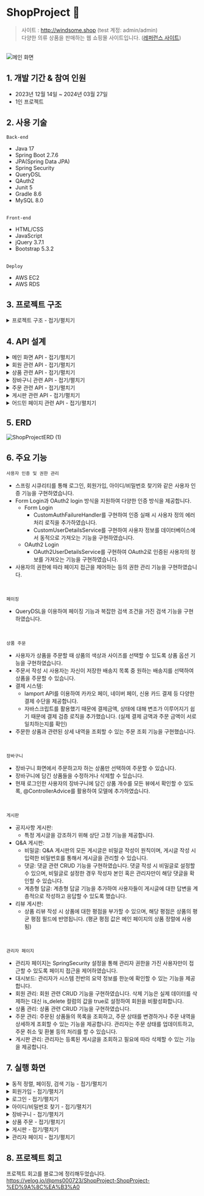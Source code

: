 # ShopProject :necktie:
>사이트 : http://windsome.shop (test 계정: admin/admin)
><br>다양한 의류 상품을 판매하는 웹 쇼핑몰 사이트입니다. ([레퍼런스 사이트](https://lmis.co.kr))
>
<br>![메인 화면](https://github.com/pmshh/ShopProject/assets/98300570/bfff6eba-a9b3-4264-8d09-362d30679762)
## 1. 개발 기간 & 참여 인원
- 2023년 12월 14일 ~ 2024년 03월 27일
- 1인 프로젝트

## 2. 사용 기술
`Back-end`
- Java 17
- Spring Boot 2.7.6
- JPA(Spring Data JPA)
- Spring Security
- QueryDSL
- QAuth2
- Junit 5
- Gradle 8.6
- MySQL 8.0

<br>`Front-end`
- HTML/CSS
- JavaScript
- jQuery 3.7.1
- Bootstrap 5.3.2

<br>`Deploy`
- AWS EC2
- AWS RDS

## 3. 프로젝트 구조
<details>
<summary>프로젝트 구조 - 접기/펼치기</summary>
  
<br>[계층형 아키텍처 구조]<br>
```java
└─ src
   ├─ main
   │  ├─ generated
   │  ├─ java
   │  │  └─ com
   │  │     └─ windsome
   │  │        ├─ config
   │  │        │  ├─ AppConfig.java
   │  │        │  ├─ AuditorAwareImpl.java
   │  │        │  ├─ p6spy
   │  │        │  │  ├─ P6SpyConfig.java
   │  │        │  │  ├─ P6SpyEventListener.java
   │  │        │  │  └─ P6SpyFormatter.java
   │  │        │  ├─ QuerydslConfig.java
   │  │        │  ├─ security
   │  │        │  │  ├─ CurrentMember.java
   │  │        │  │  ├─ CustomAuthFailureHandler.java
   │  │        │  │  ├─ CustomUserDetailsService.java
   │  │        │  │  ├─ memberAccount.java
   │  │        │  │  ├─ oauth
   │  │        │  │  │  ├─ CustomOAuth2User.java
   │  │        │  │  │  ├─ OAuth2SuccessHandler.java
   │  │        │  │  │  └─ OAuth2UserDetailsService.java
   │  │        │  │  └─ SecurityConfig.java
   │  │        │  └─ WebMvcConfig.java
   │  │        ├─ constant
   │  │        │  ├─ OrderProductStatus.java
   │  │        │  ├─ OrderStatus.java
   │  │        │  ├─ PaymentStatus.java
   │  │        │  ├─ ProductSellStatus.java
   │  │        │  └─ Role.java
   │  │        ├─ controller
   │  │        │  ├─ admin
   │  │        │  │  ├─ AdminBoardController.java
   │  │        │  │  ├─ AdminDashboardController.java
   │  │        │  │  ├─ AdminMemberController.java
   │  │        │  │  ├─ AdminOrderController.java
   │  │        │  │  └─ AdminProductController.java
   │  │        │  ├─ advice
   │  │        │  │  └─ MemberControllerAdvice.java
   │  │        │  ├─ board
   │  │        │  │  ├─ BoardController.java
   │  │        │  │  └─ CommentController.java
   │  │        │  ├─ cart
   │  │        │  │  └─ CartController.java
   │  │        │  ├─ main
   │  │        │  │  └─ MainController.java
   │  │        │  ├─ member
   │  │        │  │  ├─ AddressController.java
   │  │        │  │  └─ MemberController.java
   │  │        │  ├─ order
   │  │        │  │  ├─ OrderController.java
   │  │        │  │  └─ PaymentController.java
   │  │        │  └─ product
   │  │        │     └─ ProductController.java
   │  │        ├─ dto
   │  │        │  ├─ admin
   │  │        │  │  ├─ CategorySalesDTO.java
   │  │        │  │  ├─ CategorySalesResult.java
   │  │        │  │  ├─ DashboardInfoDTO.java
   │  │        │  │  ├─ OrderManagementDTO.java
   │  │        │  │  └─ PageDTO.java
   │  │        │  ├─ board
   │  │        │  │  ├─ BoardDTO.java
   │  │        │  │  ├─ notice
   │  │        │  │  │  ├─ NoticeDtlDTO.java
   │  │        │  │  │  ├─ NoticeDtlDtoInterface.java
   │  │        │  │  │  ├─ NoticeDTO.java
   │  │        │  │  │  ├─ NoticeListDTO.java
   │  │        │  │  │  └─ NoticeUpdateDTO.java
   │  │        │  │  ├─ qa
   │  │        │  │  │  ├─ CommentDeleteDTO.java
   │  │        │  │  │  ├─ CommentDTO.java
   │  │        │  │  │  ├─ CommentEnrollDTO.java
   │  │        │  │  │  ├─ CommentUpdateDTO.java
   │  │        │  │  │  ├─ QaDtlDTO.java
   │  │        │  │  │  ├─ QaDtlDtoInterface.java
   │  │        │  │  │  ├─ QaEnrollDTO.java
   │  │        │  │  │  ├─ QaListDTO.java
   │  │        │  │  │  └─ QaUpdateDTO.java
   │  │        │  │  ├─ review
   │  │        │  │  │  ├─ ProductDTO.java
   │  │        │  │  │  ├─ ProductListDTO.java
   │  │        │  │  │  ├─ ProductReviewDTO.java
   │  │        │  │  │  ├─ ProductSearchDTO.java
   │  │        │  │  │  ├─ ReviewDtlPageReviewDTO.java
   │  │        │  │  │  ├─ ReviewEnrollDTO.java
   │  │        │  │  │  ├─ ReviewListDTO.java
   │  │        │  │  │  └─ ReviewUpdateDTO.java
   │  │        │  │  └─ SearchDTO.java
   │  │        │  ├─ cart
   │  │        │  │  ├─ CartDetailDTO.java
   │  │        │  │  ├─ CartOrderDTO.java
   │  │        │  │  ├─ CartProductDTO.java
   │  │        │  │  └─ CartProductListDTO.java
   │  │        │  ├─ category
   │  │        │  │  ├─ CategoryDTO.java
   │  │        │  │  └─ MainPageCategoryDTO.java
   │  │        │  ├─ member
   │  │        │  │  ├─ AdminMemberDetailDTO.java
   │  │        │  │  ├─ AdminMemberFormDTO.java
   │  │        │  │  ├─ MemberDetailDTO.java
   │  │        │  │  ├─ MemberFormDTO.java
   │  │        │  │  ├─ MemberListResponseDTO.java
   │  │        │  │  ├─ MemberListSearchDTO.java
   │  │        │  │  ├─ SignUpRequestDTO.java
   │  │        │  │  ├─ UpdatePasswordDTO.java
   │  │        │  │  └─ UserSummaryDTO.java
   │  │        │  ├─ order
   │  │        │  │  ├─ AdminPageOrderDTO.java
   │  │        │  │  ├─ AdminPageOrderProductDTO.java
   │  │        │  │  ├─ OrderDetailDTO.java
   │  │        │  │  ├─ OrderDetailProductDTO.java
   │  │        │  │  ├─ OrderHistProductResponseDTO.java
   │  │        │  │  ├─ OrderHistResponseDTO.java
   │  │        │  │  ├─ OrderPageProductResponseDTO.java
   │  │        │  │  ├─ OrderProductDTO.java
   │  │        │  │  ├─ OrderProductListDTO.java
   │  │        │  │  ├─ OrderProductRequestDTO.java
   │  │        │  │  ├─ OrderProductResponseDTO.java
   │  │        │  │  └─ OrderRequestDTO.java
   │  │        │  ├─ product
   │  │        │  │  ├─ MainPageProductDTO.java
   │  │        │  │  ├─ OptionDTO.java
   │  │        │  │  ├─ ProductFormDTO.java
   │  │        │  │  ├─ ProductImageDTO.java
   │  │        │  │  ├─ ProductInfoResponseDTO.java
   │  │        │  │  ├─ ProductOptionColorDTO.java
   │  │        │  │  ├─ ProductOptionDTO.java
   │  │        │  │  └─ ProductSearchDTO.java
   │  │        │  └─ validator
   │  │        │     ├─ ProfileFormDtoValidator.java
   │  │        │     └─ SignUpDtoValidator.java
   │  │        ├─ entity
   │  │        │  ├─ auditing
   │  │        │  │  ├─ BaseEntity.java
   │  │        │  │  └─ BaseTimeEntity.java
   │  │        │  ├─ board
   │  │        │  │  ├─ Board.java
   │  │        │  │  └─ Comment.java
   │  │        │  ├─ cart
   │  │        │  │  ├─ Cart.java
   │  │        │  │  └─ CartProduct.java
   │  │        │  ├─ member
   │  │        │  │  ├─ Address.java
   │  │        │  │  └─ Member.java
   │  │        │  ├─ order
   │  │        │  │  ├─ Order.java
   │  │        │  │  ├─ OrderProduct.java
   │  │        │  │  └─ Payment.java
   │  │        │  ├─ PersistentLogins.java
   │  │        │  └─ product
   │  │        │     ├─ Category.java
   │  │        │     ├─ Product.java
   │  │        │     ├─ ProductImage.java
   │  │        │     └─ ProductOption.java
   │  │        ├─ exception
   │  │        │  ├─ AdminDeletionException.java
   │  │        │  └─ ProductImageDeletionException.java
   │  │        ├─ repository
   │  │        │  ├─ board
   │  │        │  │  ├─ BoardRepository.java
   │  │        │  │  ├─ BoardRepositoryCustom.java
   │  │        │  │  ├─ BoardRepositoryCustomImpl.java
   │  │        │  │  └─ CommentRepository.java
   │  │        │  ├─ cart
   │  │        │  │  └─ CartRepository.java
   │  │        │  ├─ cartProduct
   │  │        │  │  └─ CartProductRepository.java
   │  │        │  ├─ category
   │  │        │  │  └─ CategoryRepository.java
   │  │        │  ├─ member
   │  │        │  │  ├─ AddressRepository.java
   │  │        │  │  ├─ MemberRepository.java
   │  │        │  │  ├─ MemberRepositoryCustom.java
   │  │        │  │  └─ MemberRepositoryCustomImpl.java
   │  │        │  ├─ order
   │  │        │  │  └─ OrderRepository.java
   │  │        │  ├─ orderProduct
   │  │        │  │  └─ OrderProductRepository.java
   │  │        │  ├─ payment
   │  │        │  │  └─ PaymentRepository.java
   │  │        │  ├─ product
   │  │        │  │  ├─ ProductOptionRepository.java
   │  │        │  │  ├─ ProductRepository.java
   │  │        │  │  ├─ ProductRepositoryCustom.java
   │  │        │  │  └─ ProductRepositoryCustomImpl.java
   │  │        │  └─ productImage
   │  │        │     └─ ProductImageRepository.java
   │  │        ├─ service
   │  │        │  ├─ admin
   │  │        │  │  └─ AdminService.java
   │  │        │  ├─ board
   │  │        │  │  ├─ BoardService.java
   │  │        │  │  └─ CommentService.java
   │  │        │  ├─ cart
   │  │        │  │  ├─ CartProductService.java
   │  │        │  │  └─ CartService.java
   │  │        │  ├─ file
   │  │        │  │  └─ FileService.java
   │  │        │  ├─ mail
   │  │        │  │  ├─ ConsoleEmailService.java
   │  │        │  │  ├─ EmailMessageDto.java
   │  │        │  │  ├─ EmailService.java
   │  │        │  │  └─ HtmlMailSender.java
   │  │        │  ├─ main
   │  │        │  │  └─ MainService.java
   │  │        │  ├─ member
   │  │        │  │  ├─ AddressService.java
   │  │        │  │  └─ MemberService.java
   │  │        │  ├─ order
   │  │        │  │  ├─ OrderProductService.java
   │  │        │  │  ├─ OrderService.java
   │  │        │  │  └─ PaymentService.java
   │  │        │  └─ product
   │  │        │     ├─ CategoryService.java
   │  │        │     ├─ ProductImageService.java
   │  │        │     ├─ ProductOptionService.java
   │  │        │     └─ ProductService.java
   │  │        └─ ShopApplication.java
```
</details>

## 4. API 설계
<details>
<summary>메인 화면 API - 접기/펼치기</summary>
  
![MainController](https://github.com/pmshh/ShopProject/assets/98300570/24316c95-d450-45b6-9886-0966eb3155e9)
</details>

<details>
<summary>회원 관련 API - 접기/펼치기</summary>
  
![MemberController](https://github.com/pmshh/ShopProject/assets/98300570/39930324-99cf-4cdc-9af1-9134f4fbe74b)
![AddressController](https://github.com/pmshh/ShopProject/assets/98300570/2e9e86d5-4f0b-40bb-89cc-4f60cd3fe781)
</details>

<details>
<summary>상품 관련 API - 접기/펼치기</summary>
  
![ProductController](https://github.com/pmshh/ShopProject/assets/98300570/8226ab89-8b8e-4c77-aa7d-ea639fadff16)
</details>

<details>
<summary>장바구니 관련 API - 접기/펼치기</summary>
  
![CartController](https://github.com/pmshh/ShopProject/assets/98300570/6b8b54d2-8d30-4e04-a653-3c25cfcbe398)
</details>

<details>
<summary>주문 관련 API - 접기/펼치기</summary>
  
![OrderController](https://github.com/pmshh/ShopProject/assets/98300570/f4e97bc0-6995-4c0f-a457-22f6daf9161f)
![PaymentController](https://github.com/pmshh/ShopProject/assets/98300570/f7c2e4ec-b7d7-45d7-9880-4d51cd45a5e4)
</details>

<details>
<summary>게시판 관련 API - 접기/펼치기</summary>
  
![BoardController](https://github.com/pmshh/ShopProject/assets/98300570/b0617c24-27b0-4077-bfc7-81ac62d1de91)
![CommentController](https://github.com/pmshh/ShopProject/assets/98300570/1194619b-4bed-4d7b-bd99-7b422d0d358e)
</details>

<details>
<summary>어드민 페이지 관련 API - 접기/펼치기</summary>

![AdminBoardController](https://github.com/pmshh/ShopProject/assets/98300570/c17eae1a-c4e5-4bfb-b4ea-764c03baae12)
![AdminDashboardControler](https://github.com/pmshh/ShopProject/assets/98300570/b505104f-a979-452c-8565-3625f7b2f8c0)
![AdminMemberController](https://github.com/pmshh/ShopProject/assets/98300570/b88514fd-8afa-4052-b12a-66536f2e524f)
![AdminOrderController](https://github.com/pmshh/ShopProject/assets/98300570/9abc2fa8-402b-456e-8ee7-2bb4f4da79a4)
![AdminProductController](https://github.com/pmshh/ShopProject/assets/98300570/dcfe5433-e4da-4a6d-ae82-6df92c2d0a76)
</details>

## 5. ERD
![ShopProjectERD (1)](https://github.com/pmshh/ShopProject/assets/98300570/3a3ab2ad-32a4-44df-a331-012e431c544c)

## 6. 주요 기능
`사용자 인증 및 권한 관리`
- 스프링 시큐리티를 통해 로그인, 회원가입, 아이디/비밀번호 찾기와 같은 사용자 인증 기능을 구현하였습니다.
- Form Login과 OAuth2 login 방식을 지원하여 다양한 인증 방식을 제공합니다.
  - Form Login
    - CustomAuthFailureHandler를 구현하여 인증 실패 시 사용자 정의 에러 처리 로직을 추가하였습니다.
    - CustomUserDetailsService를 구현하여 사용자 정보를 데이터베이스에서 동적으로 가져오는 기능을 구현하였습니다.
  - OAuth2 Login
    - OAuth2UserDetailsService를 구현하여 OAuth2로 인증된 사용자의 정보를 가져오는 기능을 구현하였습니다.
- 사용자의 권한에 따라 페이지 접근을 제어하는 등의 권한 관리 기능을 구현하였습니다.

<br>

`페이징`
- QueryDSL을 이용하여 페이징 기능과 복잡한 검색 조건을 가진 검색 기능을 구현하였습니다.

<br>

`상품 주문`
- 사용자가 상품을 주문할 때 상품의 색상과 사이즈를 선택할 수 있도록 상품 옵션 기능을 구현하였습니다.
- 주문서 작성 시 사용자는 자신이 저장한 배송지 목록 중 원하는 배송지를 선택하여 상품을 주문할 수 있습니다.
- 결제 시스템:
  - Iamport API를 이용하여 카카오 페이, 네이버 페이, 신용 카드 결제 등 다양한 결제 수단을 제공합니다.
  - 자바스크립트를 활용했기 때문에 결제금액, 상태에 대해 변조가 이루어지기 쉽기 때문에 결제 검증 로직을 추가했습니다. (실제 결제 금액과 주문 금액이 서로 일치하는지를 확인)
- 주문한 상품과 관련된 상세 내역을 조회할 수 있는 주문 조회 기능을 구현했습니다.

<br>

`장바구니`
- 장바구니 화면에서 주문하고자 하는 상품만 선택하여 주문할 수 있습니다.
- 장바구니에 담긴 상품들을 수정하거나 삭제할 수 있습니다.
- 현재 로그인한 사용자의 장바구니에 담긴 상품 개수를 모든 뷰에서 확인할 수 있도록, @ControllerAdvice를 활용하여 모델에 추가하였습니다.

<br>

`게시판`
- 공지사항 게시판:
  - 특정 게시글을 강조하기 위해 상단 고정 기능을 제공합니다. 
- Q&A 게시판:
  - 비밀글: Q&A 게시판의 모든 게시글은 비밀글 작성이 원칙이며, 게시글 작성 시 입력한 비밀번호를 통해서 게시글을 관리할 수 있습니다.
  - 댓글: 댓글 관련 CRUD 기능을 구현하였습니다. 댓글 작성 시 비밀글로 설정할 수 있으며, 비밀글로 설정한 경우 작성자 본인 혹은 관리자만이 해당 댓글을 확인할 수 있습니다.
  - 계층형 답글: 계층형 답글 기능을 추가하여 사용자들이 게시글에 대한 답변을 계층적으로 작성하고 응답할 수 있도록 했습니다.
- 리뷰 게시판:
  - 상품 리뷰 작성 시 상품에 대한 평점을 부가할 수 있으며, 해당 평점은 상품의 평균 평점 필드에 반영됩니다. (평균 평점 값은 메인 페이지의 상품 정렬에 사용됨)

<br>

`관리자 페이지`
- 관리자 페이지는 SpringSecurity 설정을 통해 관리자 권한을 가진 사용자만이 접근할 수 있도록 페이지 접근을 제어하였습니다.
- 대시보드: 관리자가 시스템 전반의 요약 정보를 한눈에 확인할 수 있는 기능을 제공합니다.
- 회원 관리: 회원 관련 CRUD 기능을 구현하였습니다. 삭제 기능은 실제 데이터를 삭제하는 대신 is_delete 컬럼의 값을 true로 설정하여 회원을 비활성화합니다.
- 상품 관리: 상품 관련 CRUD 기능을 구현하였습니다.
- 주문 관리: 주문된 상품들의 목록을 조회하고, 주문 상태를 변경하거나 주문 내역을 상세하게 조회할 수 있는 기능을 제공합니다. 관리자는 주문 상태를 업데이트하고, 주문 취소 및 환불 등의 처리를 할 수 있습니다.
- 게시판 관리: 관리자는 등록된 게시글을 조회하고 필요에 따라 삭제할 수 있는 기능을 제공합니다.

## 7. 실행 화면
<details>
<summary>동적 정렬, 페이징, 검색 기능 - 접기/펼치기</summary>

<br>`동적 정렬, 페이징`<br><br>
![메인 페이지 동적 정렬 및 페이징](https://github.com/pmshh/ShopProject/assets/98300570/763d7416-87d8-493e-9926-6dcb4ccb562f)
<br><br>`상품 검색`<br><br>
![메인 페이지 동적 쿼리 검색 기능](https://github.com/pmshh/ShopProject/assets/98300570/2061cc96-1397-4946-a098-0f2c7fb3cdc6)<br><br>

</details>

<details>
<summary>회원가입 - 접기/펼치기</summary>

<br>`유효성 검사`<br><br>
![유효성 검사](https://github.com/pmshh/ShopProject/assets/98300570/a2879029-7d26-45d7-be6d-691855023afc)
<br><br>`이메일 인증(구글 SMTP 서버 사용)`<br><br>
![구글 SMTP 서버](https://github.com/pmshh/ShopProject/assets/98300570/ff295216-f88a-4910-accc-1e80501af8a4)
<br><br>`주소 검색(다음 주소 API 사용)`<br><br>
![다음 주소 API](https://github.com/pmshh/ShopProject/assets/98300570/2cd53402-4a2f-475c-b0b5-679cd2059428)

</details>

<details>
<summary>로그인 - 접기/펼치기</summary>

<br>`Form Login`<br><br>
![로그인(form login)](https://github.com/pmshh/ShopProject/assets/98300570/d08700b1-3e2c-4438-8aa2-8eff5bc59ffa)
<br><br>`OAuth2 Login`<br><br>
![로그인(OAuth2)](https://github.com/pmshh/ShopProject/assets/98300570/9c89c9d1-b771-4563-810b-17ae80a31eed)<br><br>

</details>

<details>
<summary>아이디/비밀번호 찾기 - 접기/펼치기</summary>

<br>`아이디 찾기`<br><br>
![아이디 찾기](https://github.com/pmshh/ShopProject/assets/98300570/d03eab25-bdb9-47ca-b4da-e94c2cf33d8c)
<br><br>`비밀번호 찾기`<br><br>
![비밀번호 찾기](https://github.com/pmshh/ShopProject/assets/98300570/049690e7-82f2-43c6-88b2-f7398f0eff02)<br><br>

</details>

<details>
<summary>장바구니 - 접기/펼치기</summary>

<br>![장바구니](https://github.com/pmshh/ShopProject/assets/98300570/b32cb24f-671f-4039-8da2-b593e6e5638a)<br><br>

</details>

<details>
<summary>상품 주문 - 접기/펼치기</summary>

<br>`배송지 관리`<br><br>
![주문 과정 1](https://github.com/pmshh/ShopProject/assets/98300570/39363ba1-52ee-4788-801f-be8f4380def4)
<br><br>`포인트 사용`<br><br>
![주문 과정 2](https://github.com/pmshh/ShopProject/assets/98300570/17dca627-da69-4d88-84c0-40764ddca21c)
<br><br>`주문 결제`<br><br>
![주문 과정 3](https://github.com/pmshh/ShopProject/assets/98300570/84731d75-cd53-4e5e-b277-c503da41727b)
<br><br>`주문 조회`<br><br>
![주문 조회](https://github.com/pmshh/ShopProject/assets/98300570/75200ec0-75fa-4373-8180-32e9ebb98284)<br><br>

</details>

<details>
<summary>게시판 - 접기/펼치기</summary>

<br>`이전글/다음글 및 검색 기능`<br><br>
![공지사항 게시판](https://github.com/pmshh/ShopProject/assets/98300570/dfad2cf0-530e-43f0-ba03-5f24b5b31265)
<br><br>`댓글 기능`<br><br>
![Q A 게시판 댓글](https://github.com/pmshh/ShopProject/assets/98300570/23bbab9d-59f1-427d-8701-05b72e545b08)
<br><br>`계층형 답글 기능`<br><br>
![Q A 게시판 답글](https://github.com/pmshh/ShopProject/assets/98300570/a746e1db-164e-4e0b-bbda-793958c963ab)
<br><br>`리뷰 게시판`<br><br>
![리뷰 게시판](https://github.com/pmshh/ShopProject/assets/98300570/fb21f1f3-d502-4f17-91ad-fa51190c3382)

</details>

<details>
<summary>관리자 페이지 - 접기/펼치기</summary>

<br>![관리자 페이지](https://github.com/pmshh/ShopProject/assets/98300570/80807b4b-ca67-4376-a4f6-ac25716df7cb)

</details>

## 8. 프로젝트 회고
프로젝트 회고를 블로그에 정리해두었습니다.
<br> https://velog.io/@pms000723/ShopProject-ShopProject-%ED%9A%8C%EA%B3%A0
